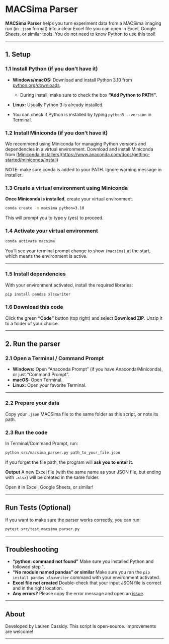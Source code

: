 # MACSima Parser

**MACSima Parser** helps you turn experiment data from a MACSima imaging run (in `.json` format) into a clear Excel file you can open in Excel, Google Sheets, or similar tools.
You do not need to know Python to use this tool!

---

## 1. Setup

### 1.1 Install Python (if you don’t have it)

* **Windows/macOS:** Download and install Python 3.10 from [python.org/downloads](https://www.python.org/downloads/release/python-3100/).

  * During install, make sure to check the box **“Add Python to PATH”**.
* **Linux:** Usually Python 3 is already installed.
* You can check if Python is installed by typing `python3 --version` in Terminal.

### 1.2 Install Miniconda (if you don’t have it)

We recommend using Miniconda for managing Python versions and dependencies in a virtual environment. Download and install Miniconda from [[Miniconda installers](https://docs.conda.io/en/latest/miniconda.html)](https://www.anaconda.com/docs/getting-started/miniconda/install)

NOTE: make sure conda is added to your PATH. Ignore warning message in installer.

### 1.3 Create a virtual environment using Miniconda 

**Once Miniconda is installed**, create your virtual environment.

```sh
conda create -n macsima python=3.10
```
This will prompt you to type y (yes) to proceed.
### 1.4 Activate your virtual environment

```sh
conda activate macsima
```

You’ll see your terminal prompt change to show `(macsima)` at the start, which means the environment is active.

---

### 1.5 Install dependencies

With your environment activated, install the required libraries:

```sh
pip install pandas xlsxwriter
```

### 1.6 Download this code

Click the green **“Code”** button (top right) and select **Download ZIP**.
Unzip it to a folder of your choice.

---

## 2. Run the parser

### 2.1 Open a Terminal / Command Prompt

* **Windows:** Open “Anaconda Prompt” (if you have Anaconda/Miniconda), or just “Command Prompt”.
* **macOS:** Open Terminal.
* **Linux:** Open your favorite Terminal.

---

### 2.2 Prepare your data

Copy your `.json` MACSima file to the same folder as this script, or note its path.

### 2.3 Run the code

In Terminal/Command Prompt, run:

```sh
python src/macsima_parser.py path_to_your_file.json
```

If you forget the file path, the program will **ask you to enter it**.

**Output**
A new Excel file (with the same name as your JSON file, but ending with `.xlsx`) will be created in the same folder.

Open it in Excel, Google Sheets, or similar!

---

## Run Tests (Optional)

If you want to make sure the parser works correctly, you can run:

```sh
pytest src/test_macsima_parser.py
```

---

## Troubleshooting

* **“python: command not found”**
  Make sure you installed Python and followed step 1.
* **“No module named pandas” or similar**
  Make sure you ran the `pip install pandas xlsxwriter` command with your environment activated.
* **Excel file not created**
  Double-check that your input JSON file is correct and in the right location.
* **Any errors?**
  Please copy the error message and open an [issue](#).

---

## About

Developed by Lauren Cassidy.
This script is open-source. Improvements are welcome!

---
